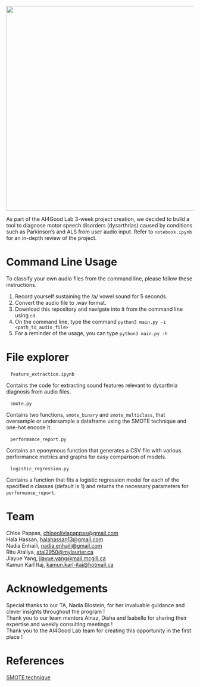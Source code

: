 <p align="center">
  <img width="550" src="https://user-images.githubusercontent.com/49031258/122465135-b89f9c00-cf85-11eb-9e3b-b123e2dcae44.jpg">
</p>

As part of the AI4Good Lab 3-week project creation, we decided to build a tool to diagnose motor speech disorders (dysarthrias) caused by conditions such as Parkinson’s and ALS from user audio input. Refer to `notebook.ipynb` for an in-depth review of the project.

# Command Line Usage
To classify your own audio files from the command line, please follow these instructions.  
1. Record yourself sustaining the /a/ vowel sound for 5 seconds. 
2. Convert the audio file to .wav format.
3. Download this repository and navigate into it from the command line using ```cd```.
4. On the command line, type the command ``` python3 main.py -i <path_to_audio_file> ```
5. For a reminder of the usage, you can type ``` python3 main.py -h ```

# File explorer
` ` ` feature_extraction.ipynb ` ` ` 

Contains the code for extracting sound features relevant to dysarthria diagnosis from audio files.

 ` ` ` smote.py ` ` `

Contains two functions, `smote_binary` and `smote_multiclass`, that oversample or undersample a dataframe using the SMOTE technique and one-hot encode it.

` ` ` performance_report.py ` ` `

Contains an eponymous function that generates a CSV file with various performance metrics and graphs for easy comparison of models.

` ` ` logistic_regression.py ` ` `

Contains a function that fits a logistic regression model for each of the specified n classes (default is 1) and returns the necessary parameters for `performance_report`.


# Team
Chloe Pappas, <chloeoliviapappas@gmail.com>  
Hala Hassan, <halahassan13@gmail.com>  
Nadia Enhaili, <nadia.enhaili@gmail.com>  
Ritu Ataliya, <atal2950@mylaurier.ca>  
Jiayue Yang, <jiayue.yang@mail.mcgill.ca>  
Kamun Karl Itaj, <kamun.karl-itaj@hotmail.ca>  

# Acknowledgements
Special thanks to our TA, Nadia Blostein, for her invaluable guidance and clever insights throughout the program !  
Thank you to our team mentors Ainaz, Disha and Isabelle for sharing their expertise and weekly consulting meetings !  
Thank you to the AI4Good Lab team for creating this opportunity in the first place !

# References
[SMOTE technique](https://machinelearningmastery.com/smote-oversampling-for-imbalanced-classification/)
